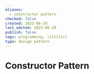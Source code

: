 ```yaml
---
aliases:
  - constructor pattern
checked: false
created: 2023-06-29
last_edited: 2023-06-29
publish: false
tags: programming, list[str]
type: design pattern
---
```

# Constructor Pattern

